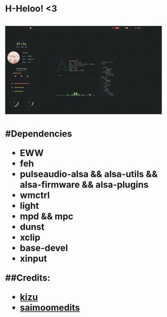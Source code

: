 <h1> H-Heloo! <3 <h1>
<h1 align: "center"> <img src="https://github.com/N3k0Ch4n/.files/blob/main/scweenshot.png"> <h1>

 #Dependencies
  
  * EWW
  * feh
  * pulseaudio-alsa && alsa-utils && alsa-firmware && alsa-plugins
  * wmctrl
  * light
  * mpd && mpc
  * dunst
  * xclip
  * base-devel
  * xinput 
  
  ##Credits:
  
  - [kizu](https://github.com/janleigh/dotfiles/)
  - [saimoomedits](https://github.com/saimoomedits/eww-widgets)
